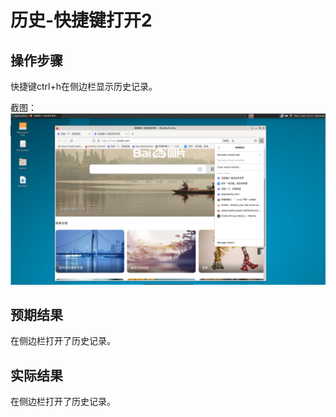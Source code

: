 # 历史-快捷键打开2

## 操作步骤

快捷键ctrl+h在侧边栏显示历史记录。

截图：![](./img/历史-快捷键打开2-1.png)

## 预期结果

在侧边栏打开了历史记录。

## 实际结果

在侧边栏打开了历史记录。
